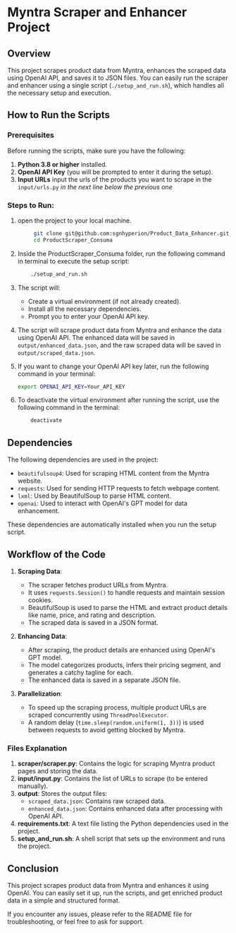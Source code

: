 # Myntra Scraper and Enhancer Project

## Overview

This project scrapes product data from Myntra, enhances the scraped data using OpenAI API, and saves it to JSON files. You can easily run the scraper and enhancer using a single script (`./setup_and_run.sh`), which handles all the necessary setup and execution.

## How to Run the Scripts

### Prerequisites
Before running the scripts, make sure you have the following:

1. **Python 3.8 or higher** installed.
2. **OpenAI API Key** (you will be prompted to enter it during the setup).
3. **Input URLs** input the urls of the products you want to scrape in the `input/urls.py` *in the next line below the previous one*

### Steps to Run:

1. open the project to your local machine.
   ```bash
        git clone git@github.com:sgnhyperion/Product_Data_Enhancer.git
        cd ProductScraper_Consuma
    ```
3. Inside the ProductScraper_Consuma folder, run the following command in terminal to execute the setup script:

    ```bash
        ./setup_and_run.sh
    ```

4. The script will:
    - Create a virtual environment (if not already created).
    - Install all the necessary dependencies.
    - Prompt you to enter your OpenAI API key.

5. The script will scrape product data from Myntra and enhance the data using OpenAI API. The enhanced data will be saved in `output/enhanced_data.json`, and the raw scraped data will be saved in `output/scraped_data.json`.

6. If you want to change your OpenAI API key later, run the following command in your terminal:

    ```bash
    export OPENAI_API_KEY=Your_API_KEY
    ```

7. To deactivate the virtual environment after running the script, use the following command in the terminal:

    ```bash
        deactivate
    ```

## Dependencies

The following dependencies are used in the project:

- `beautifulsoup4`: Used for scraping HTML content from the Myntra website.
- `requests`: Used for sending HTTP requests to fetch webpage content.
- `lxml`: Used by BeautifulSoup to parse HTML content.
- `openai`: Used to interact with OpenAI's GPT model for data enhancement.

These dependencies are automatically installed when you run the setup script.

## Workflow of the Code

1. **Scraping Data**:
   - The scraper fetches product URLs from Myntra.
   - It uses `requests.Session()` to handle requests and maintain session cookies.
   - BeautifulSoup is used to parse the HTML and extract product details like name, price, and rating and description.
   - The scraped data is saved in a JSON format.

2. **Enhancing Data**:
   - After scraping, the product details are enhanced using OpenAI's GPT model.
   - The model categorizes products, infers their pricing segment, and generates a catchy tagline for each.
   - The enhanced data is saved in a separate JSON file.

3. **Parallelization**:
   - To speed up the scraping process, multiple product URLs are scraped concurrently using `ThreadPoolExecutor`.
   - A random delay (`time.sleep(random.uniform(1, 3))`) is used between requests to avoid getting blocked by Myntra.



### Files Explanation

1. **scraper/scraper.py**: Contains the logic for scraping Myntra product pages and storing the data.
2. **input/input.py**: Contains the list of URLs to scrape (to be entered manually).
3. **output**: Stores the output files:
   - `scraped_data.json`: Contains raw scraped data.
   - `enhanced_data.json`: Contains enhanced data after processing with OpenAI API.
4. **requirements.txt**: A text file listing the Python dependencies used in the project.
5. **setup_and_run.sh**: A shell script that sets up the environment and runs the project.

## Conclusion

This project scrapes product data from Myntra and enhances it using OpenAI. You can easily set it up, run the scripts, and get enriched product data in a simple and structured format.

If you encounter any issues, please refer to the README file for troubleshooting, or feel free to ask for support.
